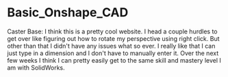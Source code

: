# Basic_Onshape_CAD

Caster Base:
    I think this is a pretty cool website. I head a couple hurdles to get over like figuring out how to rotate my perspective using right click. But other than that I didn't have     any issues what so ever. I really like that I can just type in a dimension and I don't have to manually enter it. Over the next few weeks I think I can pretty easily get to       the same skill and mastery level I am with SolidWorks.
